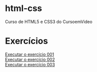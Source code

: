 # html-css
 Curso de HTML5 e CSS3 do CursoemVideo

<h1>Exercícios</h1>
<a href="https://andreluizpo.github.io/html-css/exercicios/ex001/index.html">Executar o exercício 001</a><br>
<a href="https://andreluizpo.github.io/html-css/exercicios/ex002/index.html">Executar o exercício 002</a><br>
<a href="https://andreluizpo.github.io/html-css/exercicios/ex003/index.html">Executar o exercício 003</a><br>
